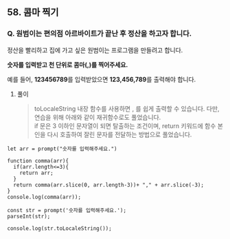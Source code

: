 ## 58. 콤마 찍기

### Q. 원범이는 편의점 아르바이트가 끝난 후 정산을 하고자 합니다.

정산을 빨리하고 집에 가고 싶은 원범이는 프로그램을 만들려고 합니다.

**숫자를 입력받고 천 단위로 콤마(,)를 찍어주세요.**

예를 들어, **123456789**를 입력받았으면 **123,456,789**를 출력해야 합니다.

1. 풀이

   > toLocaleString 내장 함수를 사용하면 , 를 쉽게 출력할 수 있습니다. 다만, 연습을 위해 아래와 같이 재귀함수로도 풀었습니다.  
   > if 문은 3 이하인 문자열이 되면 탈출하는 조건이며, return 키워드에 함수 본인을 다시 호출하여 잘린 문자를 전달하는 방법으로 풀었습니다.

```
let arr = prompt("숫자를 입력해주세요.")

function comma(arr){
  if(arr.length<=3){
    return arr;
  }
  return comma(arr.slice(0, arr.length-3))+ "," + arr.slice(-3);
}
console.log(comma(arr));
```

```
const str = prompt('숫자를 입력해주세요.');
parseInt(str);

console.log(str.toLocaleString());
```
